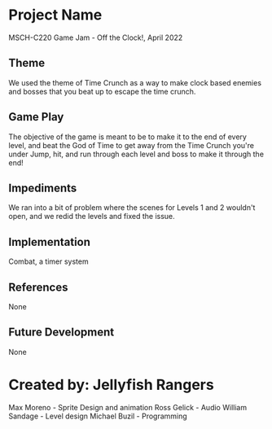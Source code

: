 # Project Name
MSCH-C220 Game Jam - Off the Clock!, April 2022

## Theme
We used the theme of Time Crunch as a way to make clock based enemies and bosses that you beat up to escape the time crunch.

## Game Play
The objective of the game is meant to be to make it to the end of every level, and beat the God of Time to get away from the Time Crunch you're under
Jump, hit, and run through each level and boss to make it through the end!

## Impediments
We ran into a bit of problem where the scenes for Levels 1 and 2 wouldn't open, and we redid the levels and fixed the issue.

## Implementation
Combat, a timer system

## References
None

## Future Development
None

# Created by: Jellyfish Rangers
Max Moreno - Sprite Design and animation
Ross Gelick - Audio
William Sandage - Level design
Michael Buzil - Programming
